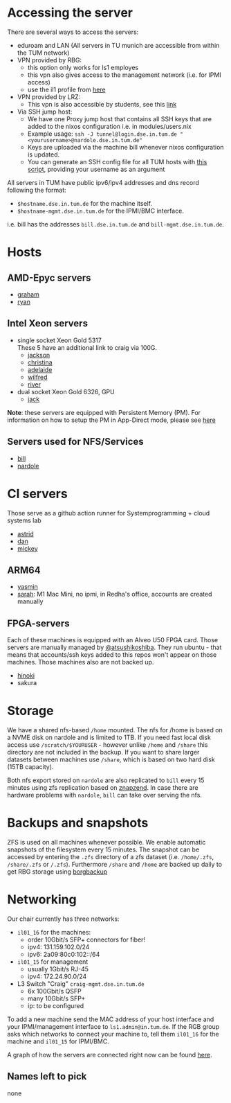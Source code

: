# Accessing the server

There are several ways to access the servers:

- eduroam and LAN (All servers in TU munich are accessible from within the TUM network)
- VPN provided by RBG:
  - this option only works for ls1 employes
  - this vpn also gives access to the management network (i.e. for IPMI access)
  - use the il1 profile from [here](https://vpn.rbg.tum.de)
- VPN provided by LRZ:
  - This vpn is also accessible by students, see this [link](https://doku.lrz.de/display/PUBLIC/VPN+-+OpenVPN+Testbetrieb)
- Via SSH jump host:
  - We have one Proxy jump host that contains all SSH keys that are added to the nixos configuration i.e. in modules/users.nix
  - Example usage: `ssh -J tunnel@login.dse.in.tum.de "<yourusername>@nardole.dse.in.tum.de"`
  - Keys are uploaded via the machine bill whenever nixos configuration is updated.
  - You can generate an SSH config file for all TUM hosts with [this script](../gen-tum-ssh-config.sh), providing your username as an argument

All servers in TUM have public ipv6/ipv4 addresses and dns record following the format:

- `$hostname.dse.in.tum.de` for the machine itself.
- `$hostname-mgmt.dse.in.tum.de` for the IPMI/BMC interface.

i.e. bill has the addresses `bill.dse.in.tum.de` and `bill-mgmt.dse.in.tum.de`.

# Hosts

## AMD-Epyc servers

- [graham](graham.md)
- [ryan](ryan.md)

## Intel Xeon servers

- single socket Xeon Gold 5317  
These 5 have an additional link to craig via 100G. 
  - [jackson](jackson.md)
  - [christina](christina.md)
  - [adelaide](adelaide.md)
  - [wilfred](wilfred.md)
  - [river](river.md)
- dual socket Xeon Gold 6326, GPU
  - [jack](jack.md)

**Note**: these servers are equipped with Persistent Memory (PM). 
For information on how to setup the PM in App-Direct mode, please see [here](../SETUP_PM.md)

## Servers used for NFS/Services

- [bill](bill.md)
- [nardole](nardole.md)

# CI servers

Those serve as a github action runner for Systemprogramming + cloud systems lab

- [astrid](astrid.md)
- [dan](dan.md)
- [mickey](mickey.md)


## ARM64

- [yasmin](yasmin.md)
- [sarah](sarah.md): M1 Mac Mini, no ipmi, in Redha's office, accounts are created manually

## FPGA-servers

Each of these machines is equipped with an Alveo U50 FPGA card.  Those servers
are manually managed by [@atsushikoshiba](@atsushikoshiba). They run ubuntu -
that means that accounts/ssh keys added to this repos won't appear on those
machines.  Those machines also are not backed up.

- [hinoki](hinoki.md)
- sakura

# Storage

We have a shared nfs-based `/home` mounted. The nfs for /home is based on a NVME
disk on nardole and is limited to 1TB. If you need fast local disk access use
`/scratch/$YOURUSER` - however unlike `/home` and `/share` this directory are
not included in the backup. If you want to share larger datasets between
machines use `/share`, which is based on two hard disk (15TB capacity).

Both nfs export stored on `nardole` are also replicated to `bill` every 15
minutes using zfs replication based on
[znapzend](https://github.com/TUM-DSE/doctor-cluster-config/blob/master/modules/nfs/server-backup.nix).
In case there are hardware problems with `nardole`, `bill` can take over serving
the nfs.

# Backups and snapshots

ZFS is used on all machines whenever possible. We enable automatic snapshots of
the filesystem every 15 minutes. The snapshot can be accessed by entering the
`.zfs` directory of a zfs dataset (i.e. `/home/.zfs`, `/share/.zfs` or `/.zfs`).
Furthermore `/share` and `/home` are backed up daily to get RBG storage using
[borgbackup](https://github.com/TUM-DSE/doctor-cluster-config/blob/master/modules/nfs/server.nix)

# Networking

Our chair currently has three networks:

- `il01_16` for the machines:
  - order 10Gbit/s SFP+ connectors for fiber!
  - ipv4: 131.159.102.0/24
  - ipv6: 2a09:80c0:102::/64
- `il01_15` for management
  - usually 1Gbit/s RJ-45
  - ipv4: 172.24.90.0/24
- L3 Switch "Craig" `craig-mgmt.dse.in.tum.de`
  - 6x 100Gbit/s QSFP
  - many 10Gbit/s SFP+
  - ip: to be configured

To add a new machine send the MAC address of your host interface and your IPMI/management interface to `ls1.admin@in.tum.de`.
If the RGB group asks which networks to connect your machine to, tell them `il01_16` for the machine and `il01_15` for IPMI/BMC.

A graph of how the servers are connected right now can be found [here](graph.md).

## Names left to pick

none
